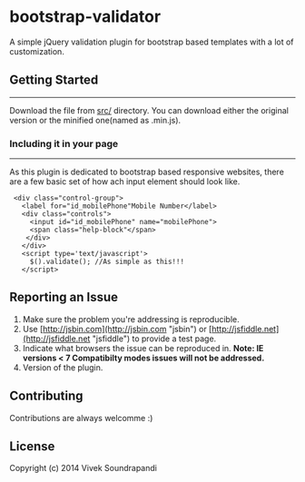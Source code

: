 bootstrap-validator
===================

A simple jQuery validation plugin for bootstrap based templates with a lot of customization.

## **Getting Started**
--------------------------------------
Download the file from [src/](https://github.com/vivekhas3/bootstrap-validator/tree/master/src "source files") directory. You can download either the original version or the minified one(named as .min.js).

### **Including it in your page**
----
As this plugin is dedicated to bootstrap based responsive websites, there are a few basic set of how ach input element should look like.

     <div class="control-group">
       <label for="id_mobilePhone"Mobile Number</label>
       <div class="controls">
         <input id="id_mobilePhone" name="mobilePhone">
         <span class="help-block"</span>
        </div>
       </div>
       <script type='text/javascript'>
         $().validate(); //As simple as this!!!
       </script>

## **Reporting an Issue**
1. Make sure the problem you're addressing is reproducible.
2. Use [http://jsbin.com](http://jsbin.com "jsbin") or [http://jsfiddle.net](http://jsfiddle.net "jsfiddle") to provide a test page.
3. Indicate what browsers the issue can be reproduced in. **Note: IE versions < 7 Compatibilty modes issues will not be addressed.**
4. Version of the plugin.

## **Contributing**
Contributions are always welcomme :)

## **License**
Copyright (c) 2014 Vivek Soundrapandi


